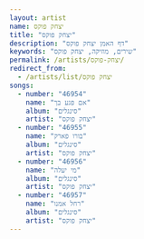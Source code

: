 ```yaml
---
layout: artist
name: יצחק פוקס
title: "יצחק פוקס"
description: "דף האמן יצחק פוקס"
keywords: "שירים, מוזיקה, יצחק פוקס"
permalink: /artists/יצחק-פוקס/
redirect_from:
  - /artists/list/יצחק פוקס
songs:
  - number: "46954"
    name: "אם פגע בך"
    album: "סינגלים"
    artist: "יצחק פוקס"
  - number: "46955"
    name: "בורו פארק"
    album: "סינגלים"
    artist: "יצחק פוקס"
  - number: "46956"
    name: "מי יעלה"
    album: "סינגלים"
    artist: "יצחק פוקס"
  - number: "46957"
    name: "רחל אמנו"
    album: "סינגלים"
    artist: "יצחק פוקס"
---
```

